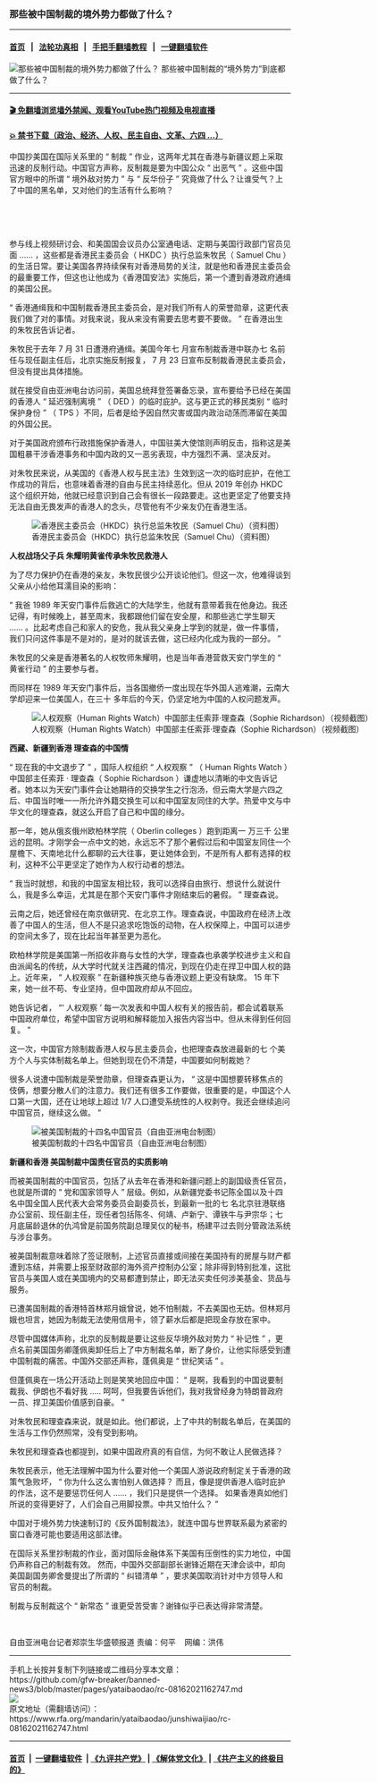 ### 那些被中国制裁的境外势力都做了什么？
------------------------

#### [首页](https://github.com/gfw-breaker/banned-news3/blob/master/README.md) &nbsp;&nbsp;|&nbsp;&nbsp; [法轮功真相](https://github.com/begood0513/basic/blob/master/README.md)  &nbsp;&nbsp;|&nbsp;&nbsp; [手把手翻墙教程](https://github.com/gfw-breaker/guides/wiki)  &nbsp;&nbsp;|&nbsp;&nbsp; [一键翻墙软件](https://github.com/gfw-breaker/nogfw/blob/master/README.md)  



<div id="headerimg">
 <img alt="那些被中国制裁的境外势力都做了什么？" src="https://www.rfa.org/mandarin/yataibaodao/junshiwaijiao/rc-08162021162747.html/@@images/5e654611-0064-40d7-bced-14599bb34a62.jpeg" title="那些被中国制裁的境外势力都做了什么？"/>
 <span class="lead_image_caption">
  那些被中国制裁的“境外势力”到底都做了什么？
 </span>
 <!-- zoomattribute -->
</div>

<hr/>


#### [ 🎬  免翻墙浏览墙外禁闻、观看YouTube热门视频及电视直播](https://github.com/gfw-breaker/HelloWorld)

#### [ 💥  禁书下载（政治、经济、人权、民主自由、文革、六四 ...）](https://github.com/gfw-breaker/books/blob/master/README.md)

<div id="storytext">
 <p>
 </p>
 <p>
  中国抄美国在国际关系里的
  <span>
   “
  </span>
  <span>
   制裁
  </span>
  <span>
   ”
  </span>
  <span>
   作业，这两年尤其在香港与新疆议题上采取迅速的反制行动。中国官方声称，反制裁是要为中国公众
  </span>
  <span>
   “
  </span>
  <span>
   出恶气
  </span>
  <span>
   ”
  </span>
  <span>
   。这些中国官方眼中的所谓
  </span>
  <span>
   “
  </span>
  <span>
   境外敌对势力
  </span>
  <span>
   ”
  </span>
  <span>
   与
  </span>
  <span>
   “
  </span>
  <span>
   反华份子
  </span>
  <span>
   ”
  </span>
  <span>
   究竟做了什么？让谁受气？上了中国的黑名单，又对他们的生活有什么影响？
  </span>
 </p>
 <p>
  <br/>
 </p>
 <p>
  <br/>
 </p>
 <p>
  参与线上视频研讨会、和美国国会议员办公室通电话、定期与美国行政部门官员见面
  <span>
   ……
  </span>
  <span>
   ，这些都是香港民主委员会（
  </span>
  <span>
   HKDC
  </span>
  <span>
   ）执行总监朱牧民（
  </span>
  <span>
   Samuel Chu
  </span>
  <span>
   ）的生活日常。要让美国各界持续保有对香港局势的关注，就是他和香港民主委员会的最重要工作，但这也让他成为《香港国安法》实施后，第一个遭到香港政府通缉的美国公民。
  </span>
 </p>
 <p>
  <span>
   “
  </span>
  <span>
   香港通缉我和中国制裁香港民主委员会，是对我们所有人的荣誉勋章，这更代表我们做了对的事情。对我来说，我从来没有需要去思考要不要做。
  </span>
  <span>
   ”
  </span>
  <span>
   在香港出生的朱牧民告诉记者。
  </span>
 </p>
 <p>
  <span>
   朱牧民于去年
  </span>
  <span>
   7
  </span>
  <span>
   月
  </span>
  <span>
   31
  </span>
  <span>
   日遭港府通缉。美国今年七
  </span>
  <span>
  </span>
  <span>
   月宣布制裁香港中联办七
  </span>
  <span>
  </span>
  <span>
   名前任与现任副主任后，北京实施反制报复，
  </span>
  <span>
   7
  </span>
  <span>
   月
  </span>
  <span>
   23
  </span>
  <span>
   日宣布反制裁香港民主委员会，但没有提出具体措施。
  </span>
 </p>
 <p>
  <span>
   就在接受自由亚洲电台访问前，美国总统拜登签署备忘录，宣布要给予已经在美国的香港人
  </span>
  <span>
   “
  </span>
  <span>
   延迟强制离境
  </span>
  <span>
   ”
  </span>
  <span>
   （
  </span>
  <span>
   DED
  </span>
  <span>
   ）的临时庇护。这与更正式的移民类别
  </span>
  <span>
   “
  </span>
  <span>
   临时保护身份
  </span>
  <span>
   ”
  </span>
  <span>
   （
  </span>
  <span>
   TPS
  </span>
  <span>
   ）不同，后者是给予因自然灾害或国内政治动荡而滞留在美国的外国公民。
  </span>
 </p>
 <p>
  <span>
   对于美国政府颁布行政措施保护香港人，中国驻美大使馆则声明反击，指称这是美国粗暴干涉香港事务和中国内政的又一恶劣表现，中方强烈不满、坚决反对。
  </span>
 </p>
 <p>
  <span>
   对朱牧民来说，从美国的《香港人权与民主法》生效到这一次的临时庇护，在他工作成功的背后，也意味着香港的自由与民主持续恶化。但从
  </span>
  <span>
   2019
  </span>
  <span>
   年创办
  </span>
  <span>
   HKDC
  </span>
  <span>
   这个组织开始，他就已经意识到自己会有很长一段路要走。这也更坚定了他要支持无法自由无畏发声的香港人的念头，尽管他有不少亲友仍在香港生活。
  </span>
 </p>
 <p>
  <span>
   <figure class="image-richtext image-inline captioned" style="width:620px;">
    <img alt="香港民主委员会（HKDC）执行总监朱牧民（Samuel Chu）（资料图）" src="https://www.rfa.org/mandarin/yataibaodao/junshiwaijiao/rc-08162021162747.html/rc0810a.jpg/@@images/5185cbd3-e3c0-4fab-8416-3c08a0ffe3a6.jpeg" title="rc0810a.jpg"/>
    <figcaption class="image-caption">
     香港民主委员会（HKDC）执行总监朱牧民（Samuel Chu）（资料图）
    </figcaption>
    <small>
    </small>
   </figure>
  </span>
 </p>
 <p>
  <strong>
   <span>
    人权战场父子兵
   </span>
  </strong>
  <strong>
   <span>
   </span>
  </strong>
  <strong>
   <span>
    朱耀明黄雀传承朱牧民救港人
   </span>
  </strong>
 </p>
 <p>
  <span>
   为了尽力保护仍在香港的亲友，朱牧民很少公开谈论他们。但这一次，他难得谈到父亲从小给他耳濡目染的影响：
  </span>
 </p>
 <p>
  <span>
   “
  </span>
  <span>
   我爸
  </span>
  <span>
   1989
  </span>
  <span>
   年天安门事件后救逃亡的大陆学生，他就有意带着我在他身边。我还记得，有时候晚上，甚至周末，我都跟他们留在安全屋，和那些逃亡学生聊天
  </span>
  <span>
   ……
  </span>
  <span>
   。比起考虑自己和家人的安危，我从我父亲身上学到的就是，做一件事情，我们只问这件事是不是对的，是对的就该去做，这已经内化成为我的一部分。
  </span>
  <span>
   ”
  </span>
 </p>
 <p>
  <span>
   朱牧民的父亲是香港著名的人权牧师朱耀明，也是当年香港营救天安门学生的
  </span>
  <span>
   “
  </span>
  <span>
   黄雀行动
  </span>
  <span>
   ”
  </span>
  <span>
   的主要参与者。
  </span>
 </p>
 <p>
  <span>
   而同样在
  </span>
  <span>
   1989
  </span>
  <span>
   年天安门事件后，当各国撤侨一度出现在华外国人逃难潮，云南大学却迎来一位美国人，在三十
  </span>
  <span>
  </span>
  <span>
   多年后的今天，仍坚定地为中国的人权问题发声。
  </span>
 </p>
 <p>
  <span>
   <figure class="image-richtext image-inline captioned" style="width:680px;">
    <img alt="人权观察（Human Rights Watch）中国部主任索菲·理查森（Sophie Richardson）（视频截图）" src="https://www.rfa.org/mandarin/yataibaodao/junshiwaijiao/rc-08162021162747.html/rc0810.jpg/@@images/7af9871f-e901-421b-8b3c-fe914eff8a37.png" title="rc0810.jpg"/>
    <figcaption class="image-caption">
     人权观察（Human Rights Watch）中国部主任索菲·理查森（Sophie Richardson）（视频截图）
    </figcaption>
    <small>
    </small>
   </figure>
  </span>
 </p>
 <p>
  <strong>
   <span>
    西藏、新疆到香港
   </span>
  </strong>
  <strong>
   <span>
   </span>
  </strong>
  <strong>
   <span>
    理查森的中国情
   </span>
  </strong>
 </p>
 <p>
  <span>
   “
  </span>
  <span>
   现在我的中文退步了
  </span>
  <span>
   ”
  </span>
  <span>
   ，国际人权组织
  </span>
  <span>
   “
  </span>
  <span>
   人权观察
  </span>
  <span>
   ”
  </span>
  <span>
   （
  </span>
  <span>
   Human Rights Watch
  </span>
  <span>
   ）中国部主任索菲
  </span>
  <span>
   ·
  </span>
  <span>
   理查森（
  </span>
  <span>
   Sophie Richardson
  </span>
  <span>
   ）谦虚地以清晰的中文告诉记者。她本以为天安门事件会让她期待的交换学生之行泡汤，但云南大学是六四之后、中国当时唯一一所允许外籍交换生可以和中国室友同住的大学。热爱中文与中华文化的理查森，就这么开启了自己和中国的缘分。
  </span>
 </p>
 <p>
  <span>
   那一年，她从俄亥俄州欧柏林学院（
  </span>
  <span>
   Oberlin colleges
  </span>
  <span>
   ）跑到距离一
  </span>
  <span>
  </span>
  <span>
   万三千
  </span>
  <span>
  </span>
  <span>
   公里远的昆明。才刚学会一点中文的她，永远忘不了那个暑假过后和中国室友同住一个屋檐下、天南地北什么都聊的云大往事，更让她体会到，不是所有人都有选择的权利，这种不公平更坚定了她作为人权行动者的想法。
  </span>
 </p>
 <p>
  <span>
   “
  </span>
  <span>
   我当时就想，和我的中国室友相比较，我可以选择自由旅行、想说什么就说什么，我是多么幸运，尤其是在那个天安门事件才刚结束后的暑假。
  </span>
  <span>
   ”
  </span>
  <span>
   理查森说。
  </span>
 </p>
 <p>
  <span>
   云南之后，她还曾经在南京做研究、在北京工作。理查森说，中国政府在经济上改善了中国人的生活，但人不是只追求吃饱饭的动物，在人权保障上，中国可以进步的空间太多了，现在比起当年甚至更为恶化。
  </span>
 </p>
 <p>
  <span>
   欧柏林学院是美国第一所招收非裔与女性的大学，理查森也承袭学校进步主义和自由派闻名的传统，从大学时代就关注西藏的情况，到现在仍走在捍卫中国人权的路上。近年来，
  </span>
  <span>
   “
  </span>
  <span>
   人权观察
  </span>
  <span>
   ”
  </span>
  <span>
   在新疆种族灭绝与香港议题上更没有缺席。
  </span>
  <span>
   15
  </span>
  <span>
   年下来，她一丝不苟、专业坚持，但中国政府却从不回应。
  </span>
 </p>
 <p>
  <span>
   她告诉记者，
  </span>
  <span>
   “‘
  </span>
  <span>
   人权观察
  </span>
  <span>
   ’
  </span>
  <span>
   每一次发表和中国人权有关的报告前，都会试着联系中国政府单位，希望中国官方说明和解释能加入报告内容当中。但从未得到任何回复。
  </span>
  <span>
   ”
  </span>
 </p>
 <p>
  <span>
   这一次，中国官方除制裁香港人权与民主委员会，也把理查森放进最新的七
  </span>
  <span>
  </span>
  <span>
   个美方个人与实体制裁名单上。但她到现在仍不清楚，中国要如何制裁她？
  </span>
 </p>
 <p>
  <span>
   很多人说遭中国制裁是荣誉勋章，但理查森更认为，
  </span>
  <span>
   “
  </span>
  <span>
   这是中国想要转移焦点的伎俩，想要分散人们的注意力。我们还有很多工作要做，很重要的是，中国这个人口第一大国，还在让地球上超过
  </span>
  <span>
   1/7
  </span>
  <span>
   人口遭受系统性的人权剥夺。我还会继续追问中国官员，继续这么做。
  </span>
  <span>
   ”
  </span>
 </p>
 <p>
  <span>
   <figure class="image-richtext image-inline captioned" style="width:620px;">
    <img alt="被美国制裁的十四名中国官员（自由亚洲电台制图）" src="https://www.rfa.org/mandarin/yataibaodao/junshiwaijiao/rc-08162021162747.html/rc0816b.jpg/@@images/8327839d-adad-4466-b263-ffe67f487168.jpeg" title="rc0816b.jpg"/>
    <figcaption class="image-caption">
     被美国制裁的十四名中国官员（自由亚洲电台制图）
    </figcaption>
    <small>
    </small>
   </figure>
  </span>
 </p>
 <p>
  <strong>
   <span>
    新疆和香港
   </span>
  </strong>
  <strong>
   <span>
   </span>
  </strong>
  <strong>
   <span>
    美国制裁中国责任官员的实质影响
   </span>
  </strong>
 </p>
 <p>
  <span>
   而被美国制裁的中国官员，包括了从去年在香港和新疆问题上的副国级责任官员，也就是所谓的
  </span>
  <span>
   “
  </span>
  <span>
   党和国家领导人
  </span>
  <span>
   ”
  </span>
  <span>
   层级。例如，从新疆党委书记陈全国以及十四
  </span>
  <span>
  </span>
  <span>
   名中国全国人民代表大会常务委员会副委员长，到最新一批的七
  </span>
  <span>
  </span>
  <span>
   名北京驻港联络办公室前、现任副主任，现任者包括陈冬、何靖、卢新宁、谭铁牛与尹宗华；七
  </span>
  <span>
  </span>
  <span>
   月底届龄退休的仇鸿曾是前国务院副总理吴仪的秘书，杨建平过去则分管政法系统与涉台事务。
  </span>
 </p>
 <p>
  <span>
   被美国制裁意味着除了签证限制，上述官员直接或间接在美国持有的房屋与财产都遭到冻结，并需要上报至财政部的海外资产控制办公室；除非得到特别批准，这批官员与美国人或在美国境内的交易都遭到禁止，即无法买卖任何涉美基金、货品与服务。
  </span>
 </p>
 <p>
  <span>
   已遭美国制裁的香港特首林郑月娥曾说，她不怕制裁，不去美国也无妨。但林郑月娥也坦言，她因为制裁无法使用信用卡，领了薪水后都是把现金存放在家中。
  </span>
 </p>
 <p>
  <span>
   尽管中国媒体声称，北京的反制裁是要让这些反华境外敌对势力
  </span>
  <span>
   “
  </span>
  <span>
   补记性
  </span>
  <span>
   ”
  </span>
  <span>
   ，更点名前美国国务卿蓬佩奥卸任后上了中方制裁名单，断了身价，让他实际感受到遭中国制裁的痛苦。中国外交部还声称，蓬佩奥是
  </span>
  <span>
   “
  </span>
  <span>
   世纪笑话
  </span>
  <span>
   ”
  </span>
  <span>
   。
  </span>
 </p>
 <p>
  <span>
   但蓬佩奥在一场公开活动上则是笑笑地回应中国：
  </span>
  <span>
   “
  </span>
  <span>
   是啊，我看到的中国说要制裁我、伊朗也不看好我
  </span>
  <span>
   …..
  </span>
  <span>
   呵呵，但我要告诉他们，我对我曾经身为特朗普政府一员、捍卫美国价值感到自豪。
  </span>
  <span>
   ”
  </span>
 </p>
 <p>
  <span>
   对朱牧民和理查森来说，就是如此。他们都说，上了中共的制裁名单后，在美国的生活与工作仍然照常，没有受到影响。
  </span>
 </p>
 <p>
  <span>
   朱牧民和理查森也都提到，如果中国政府真的有自信，为何不敢让人民做选择？
  </span>
 </p>
 <p>
  <span>
   朱牧民表示，他无法理解中国为什么要对他一个美国人游说政府制定关于香港的政策气急败坏，
  </span>
  <span>
   “
  </span>
  <span>
   你为什么这么害怕别人做选择？
  </span>
  <span>
  </span>
  <span>
   而且，像是提供香港人临时庇护的作法，这不是要惩罚任何人
  </span>
  <span>
   ……
  </span>
  <span>
   ，我们只是提供一个选择。
  </span>
  <span>
  </span>
  <span>
   如果香港真如他们所说的变得更好了，人们会自己用脚投票。中共又怕什么？
  </span>
  <span>
   ”
  </span>
 </p>
 <p>
  <span>
   中国对于境外势力快速制订的《反外国制裁法》，就连中国与世界联系最为紧密的窗口香港可能也要适用这部法律。
  </span>
  <span>
  </span>
 </p>
 <p>
  <span>
   在国际关系里抄制裁的作业，面对国际金融体系下美国有压倒性的实力地位，中国仍声称自己的制裁有效。
  </span>
  <span>
  </span>
  <span>
   然而，中国外交部副部长谢锋近期在天津会谈中，却向美国副国务卿舍曼提出了所谓的
  </span>
  <span>
   “
  </span>
  <span>
   纠错清单
  </span>
  <span>
   ”
  </span>
  <span>
   ，要求美国取消针对中方领导人和官员的制裁。
  </span>
 </p>
 <p>
  <span>
   制裁与反制裁这个
  </span>
  <span>
   “
  </span>
  <span>
   新常态
  </span>
  <span>
   ”
  </span>
  <span>
   谁更受苦受害？谢锋似乎已表达得非常清楚。
  </span>
 </p>
 <p>
  <br/>
 </p>
 <p>
  <span>
   自由亚洲电台记者郑崇生华盛顿报道    责编：何平    网编：洪伟
   <br/>
  </span>
 </p>
</div>

<hr/>
手机上长按并复制下列链接或二维码分享本文章：<br/>
https://github.com/gfw-breaker/banned-news3/blob/master/pages/yataibaodao/rc-08162021162747.md <br/>
<a href='https://github.com/gfw-breaker/banned-news3/blob/master/pages/yataibaodao/rc-08162021162747.md'><img src='https://github.com/gfw-breaker/banned-news3/blob/master/pages/yataibaodao/rc-08162021162747.md.png'/></a> <br/>
原文地址（需翻墙访问）：https://www.rfa.org/mandarin/yataibaodao/junshiwaijiao/rc-08162021162747.html


------------------------
#### [首页](https://github.com/gfw-breaker/banned-news3/blob/master/README.md) &nbsp;|&nbsp; [一键翻墙软件](https://github.com/gfw-breaker/nogfw/blob/master/README.md) &nbsp;| [《九评共产党》](https://github.com/gfw-breaker/9ping.md/blob/master/README.md#九评之一评共产党是什么) | [《解体党文化》](https://github.com/gfw-breaker/jtdwh.md/blob/master/README.md) | [《共产主义的终极目的》](https://github.com/gfw-breaker/gczydzjmd.md/blob/master/README.md)


<img src='http://gfw-breaker.win/banned-news3/pages/yataibaodao/rc-08162021162747.md' width='0px' height='0px'/>